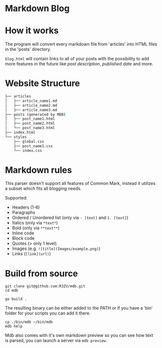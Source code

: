 # Markdown Blog

# How it works

The program will convert every markdown file from 'articles' into HTML files
in the 'posts' directory.

`blog.html` will contain links to all of your posts with the possibility
to add more features in the future like *post description*, *published date* and more. 

# Website Structure

```bash
├── articles
│   ├── article_name1.md
│   ├── article_name2.md
│   ├── article_name3.md
├── posts (generated by MDB)
│   ├── post_name1.html
│   ├── post_name2.html
│   └── post_name3.html
├── index.html
└── styles
    ├── global.css
    ├── post_name1.css
    └── index.css
```

# Markdown rules

This parser doesn't support all features of Common Mark, instead it utilizes
a subset which fits all blogging needs.

Supported:
- Headers (1-6)
- Paragraphs
- Ordered / Unordered list (only via `- [text]` and `1. [text]`)
- Italics (only via `*text*`)
- Bold (only via `**text**`)
- Inline code
- Block code 
- Quotes (> only 1 level)
- Images (e.g. `![title](Images/example.png)`)
- Links (`[link](url)`)


# Build from source

```console
git clone git@github.com:R3ZV/mdb.git
cd mdb

go build .
```

The resulting binary can be either added to the PATH or if you
have a 'bin' folder for your scripts you can add it there.

```console
cp ./bin/mdb ~/bin/mdb
mdb help
```

Mdb also comes with it's own markdown preview so you can see how text
is parsed, you can launch a server via `mdb preview`.
